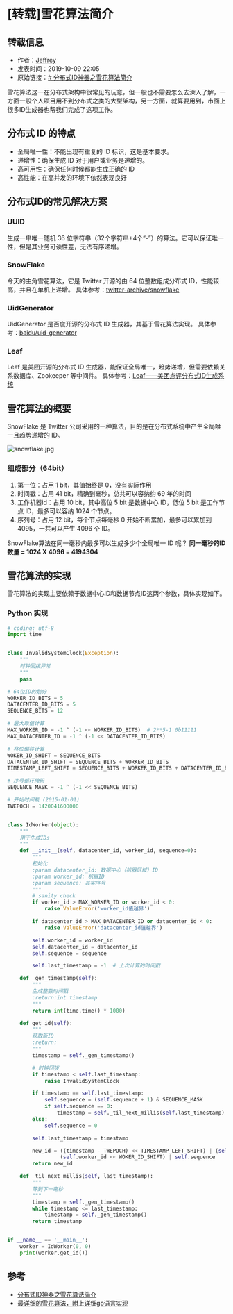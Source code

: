 # [转载]雪花算法简介

## 转载信息
- 作者：[Jeffrey](https://www.zhihu.com/people/abjeffrey)
- 发表时间：2019-10-09 22:05
- 原始链接：[# 分布式ID神器之雪花算法简介](https://zhuanlan.zhihu.com/p/85837641)


雪花算法这一在分布式架构中很常见的玩意，但一般也不需要怎么去深入了解，一方面一般个人项目用不到分布式之类的大型架构，另一方面，就算要用到，市面上很多ID生成器也帮我们完成了这项工作。

## 分布式 ID 的特点

- 全局唯一性：不能出现有重复的 ID 标识，这是基本要求。
- 递增性：确保生成 ID 对于用户或业务是递增的。
- 高可用性：确保任何时候都能生成正确的 ID
- 高性能：在高并发的环境下依然表现良好

## 分布式ID的常见解决方案

### UUID

生成一串唯一随机 36 位字符串（32个字符串+4个“-”）的算法。它可以保证唯一性，但是其业务可读性差，无法有序递增。

### SnowFlake

今天的主角雪花算法，它是 Twitter 开源的由 64 位整数组成分布式 ID，性能较高，并且在单机上递增。 具体参考：[twitter-archive/snowflake](https://github.com/twitter-archive/snowflake)  

### UidGenerator

UidGenerator 是百度开源的分布式 ID 生成器，其基于雪花算法实现。 具体参考：[baidu/uid-generator](https://github.com/baidu/uid-generator)

### Leaf

Leaf 是美团开源的分布式 ID 生成器，能保证全局唯一，趋势递增，但需要依赖关系数据库、Zookeeper 等中间件。 具体参考：[Leaf——美团点评分布式ID生成系统](https://tech.meituan.com/2017/04/21/mt-leaf.html)

## 雪花算法的概要

SnowFlake 是 Twitter 公司采用的一种算法，目的是在分布式系统中产生全局唯一且趋势递增的 ID。

![snowflake.jpg](http://121.5.131.212:8810/images/2022/03/15/07fb79445db5220b56096fd2937a1cb5.jpg)

### 组成部分（64bit）

1. 第一位：占用 1 bit，其值始终是 0，没有实际作用
2. 时间戳：占用 41 bit，精确到毫秒，总共可以容纳约 69 年的时间
3. 工作机器id：占用 10 bit，其中高位 5 bit 是数据中心 ID，低位 5 bit 是工作节点 ID，最多可以容纳 1024 个节点。
4. 序列号：占用 12 bit，每个节点每毫秒 0 开始不断累加，最多可以累加到 4095，一共可以产生 4096 个 ID。

SnowFlake算法在同一毫秒内最多可以生成多少个全局唯一 ID 呢？ **同一毫秒的ID数量 = 1024 X 4096 = 4194304**

## 雪花算法的实现

雪花算法的实现主要依赖于数据中心ID和数据节点ID这两个参数，具体实现如下。

### Python 实现

```python
# coding: utf-8
import time


class InvalidSystemClock(Exception):
    """
    时钟回拨异常
    """
    pass

# 64位ID的划分
WORKER_ID_BITS = 5
DATACENTER_ID_BITS = 5
SEQUENCE_BITS = 12

# 最大取值计算
MAX_WORKER_ID = -1 ^ (-1 << WORKER_ID_BITS)  # 2**5-1 0b11111
MAX_DATACENTER_ID = -1 ^ (-1 << DATACENTER_ID_BITS)

# 移位偏移计算
WOKER_ID_SHIFT = SEQUENCE_BITS
DATACENTER_ID_SHIFT = SEQUENCE_BITS + WORKER_ID_BITS
TIMESTAMP_LEFT_SHIFT = SEQUENCE_BITS + WORKER_ID_BITS + DATACENTER_ID_BITS

# 序号循环掩码
SEQUENCE_MASK = -1 ^ (-1 << SEQUENCE_BITS)

# 开始时间截 (2015-01-01)
TWEPOCH = 1420041600000


class IdWorker(object):
    """
    用于生成IDs
    """
    def __init__(self, datacenter_id, worker_id, sequence=0):
        """
        初始化
        :param datacenter_id: 数据中心（机器区域）ID
        :param worker_id: 机器ID
        :param sequence: 其实序号
        """
        # sanity check
        if worker_id > MAX_WORKER_ID or worker_id < 0:
            raise ValueError('worker_id值越界')

        if datacenter_id > MAX_DATACENTER_ID or datacenter_id < 0:
            raise ValueError('datacenter_id值越界')

        self.worker_id = worker_id
        self.datacenter_id = datacenter_id
        self.sequence = sequence

        self.last_timestamp = -1  # 上次计算的时间戳

    def _gen_timestamp(self):
        """
        生成整数时间戳
        :return:int timestamp
        """
        return int(time.time() * 1000)

    def get_id(self):
        """
        获取新ID
        :return:
        """
        timestamp = self._gen_timestamp()

        # 时钟回拨
        if timestamp < self.last_timestamp:
            raise InvalidSystemClock

        if timestamp == self.last_timestamp:
            self.sequence = (self.sequence + 1) & SEQUENCE_MASK
            if self.sequence == 0:
                timestamp = self._til_next_millis(self.last_timestamp)
        else:
            self.sequence = 0

        self.last_timestamp = timestamp

        new_id = ((timestamp - TWEPOCH) << TIMESTAMP_LEFT_SHIFT) | (self.datacenter_id << DATACENTER_ID_SHIFT) | \
                 (self.worker_id << WOKER_ID_SHIFT) | self.sequence
        return new_id

    def _til_next_millis(self, last_timestamp):
        """
        等到下一毫秒
        """
        timestamp = self._gen_timestamp()
        while timestamp <= last_timestamp:
            timestamp = self._gen_timestamp()
        return timestamp


if __name__ == '__main__':
    worker = IdWorker(0, 0)
    print(worker.get_id())
```

## 参考

- [分布式ID神器之雪花算法简介](https://zhuanlan.zhihu.com/p/85837641)
- [最详细的雪花算法，附上详细go语言实现](https://zhuanlan.zhihu.com/p/251066557)
